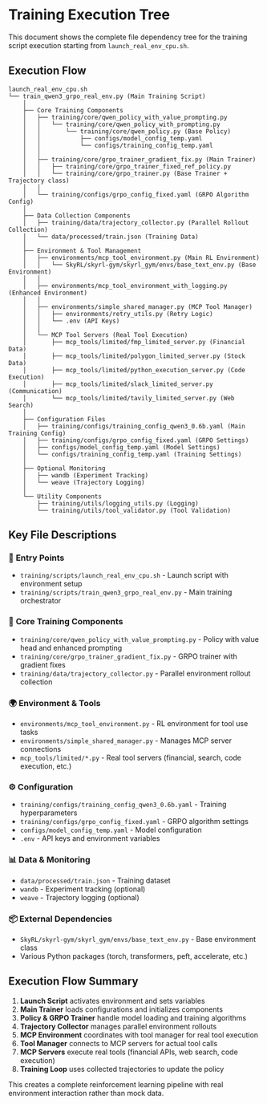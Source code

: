 # Training Execution Tree

This document shows the complete file dependency tree for the training script execution starting from `launch_real_env_cpu.sh`.

## Execution Flow

```
launch_real_env_cpu.sh
└── train_qwen3_grpo_real_env.py (Main Training Script)
    │
    ├── Core Training Components
    │   ├── training/core/qwen_policy_with_value_prompting.py
    │   │   └── training/core/qwen_policy_with_prompting.py
    │   │       └── training/core/qwen_policy.py (Base Policy)
    │   │           ├── configs/model_config_temp.yaml
    │   │           └── configs/training_config_temp.yaml
    │   │
    │   ├── training/core/grpo_trainer_gradient_fix.py (Main Trainer)
    │   │   ├── training/core/grpo_trainer_fixed_ref_policy.py
    │   │   └── training/core/grpo_trainer.py (Base Trainer + Trajectory class)
    │   │
    │   └── training/configs/grpo_config_fixed.yaml (GRPO Algorithm Config)
    │
    ├── Data Collection Components
    │   ├── training/data/trajectory_collector.py (Parallel Rollout Collection)
    │   └── data/processed/train.json (Training Data)
    │
    ├── Environment & Tool Management
    │   ├── environments/mcp_tool_environment.py (Main RL Environment)
    │   │   └── SkyRL/skyrl-gym/skyrl_gym/envs/base_text_env.py (Base Environment)
    │   │
    │   ├── environments/mcp_tool_environment_with_logging.py (Enhanced Environment)
    │   │
    │   ├── environments/simple_shared_manager.py (MCP Tool Manager)
    │   │   ├── environments/retry_utils.py (Retry Logic)
    │   │   └── .env (API Keys)
    │   │
    │   └── MCP Tool Servers (Real Tool Execution)
    │       ├── mcp_tools/limited/fmp_limited_server.py (Financial Data)
    │       ├── mcp_tools/limited/polygon_limited_server.py (Stock Data)
    │       ├── mcp_tools/limited/python_execution_server.py (Code Execution)
    │       ├── mcp_tools/limited/slack_limited_server.py (Communication)
    │       └── mcp_tools/limited/tavily_limited_server.py (Web Search)
    │
    ├── Configuration Files
    │   ├── training/configs/training_config_qwen3_0.6b.yaml (Main Training Config)
    │   ├── training/configs/grpo_config_fixed.yaml (GRPO Settings)
    │   ├── configs/model_config_temp.yaml (Model Settings)
    │   └── configs/training_config_temp.yaml (Training Settings)
    │
    ├── Optional Monitoring
    │   ├── wandb (Experiment Tracking)
    │   └── weave (Trajectory Logging)
    │
    └── Utility Components
        ├── training/utils/logging_utils.py (Logging)
        └── training/utils/tool_validator.py (Tool Validation)
```

## Key File Descriptions

### 🚀 **Entry Points**
- `training/scripts/launch_real_env_cpu.sh` - Launch script with environment setup
- `training/scripts/train_qwen3_grpo_real_env.py` - Main training orchestrator

### 🧠 **Core Training Components**
- `training/core/qwen_policy_with_value_prompting.py` - Policy with value head and enhanced prompting
- `training/core/grpo_trainer_gradient_fix.py` - GRPO trainer with gradient fixes
- `training/data/trajectory_collector.py` - Parallel environment rollout collection

### 🌍 **Environment & Tools**
- `environments/mcp_tool_environment.py` - RL environment for tool use tasks
- `environments/simple_shared_manager.py` - Manages MCP server connections
- `mcp_tools/limited/*.py` - Real tool servers (financial, search, code execution, etc.)

### ⚙️ **Configuration**
- `training/configs/training_config_qwen3_0.6b.yaml` - Training hyperparameters
- `training/configs/grpo_config_fixed.yaml` - GRPO algorithm settings
- `configs/model_config_temp.yaml` - Model configuration
- `.env` - API keys and environment variables

### 📊 **Data & Monitoring**
- `data/processed/train.json` - Training dataset
- `wandb` - Experiment tracking (optional)
- `weave` - Trajectory logging (optional)

### 📦 **External Dependencies**
- `SkyRL/skyrl-gym/skyrl_gym/envs/base_text_env.py` - Base environment class
- Various Python packages (torch, transformers, peft, accelerate, etc.)

## Execution Flow Summary

1. **Launch Script** activates environment and sets variables
2. **Main Trainer** loads configurations and initializes components
3. **Policy & GRPO Trainer** handle model loading and training algorithms
4. **Trajectory Collector** manages parallel environment rollouts
5. **MCP Environment** coordinates with tool manager for real tool execution
6. **Tool Manager** connects to MCP servers for actual tool calls
7. **MCP Servers** execute real tools (financial APIs, web search, code execution)
8. **Training Loop** uses collected trajectories to update the policy

This creates a complete reinforcement learning pipeline with real environment interaction rather than mock data.